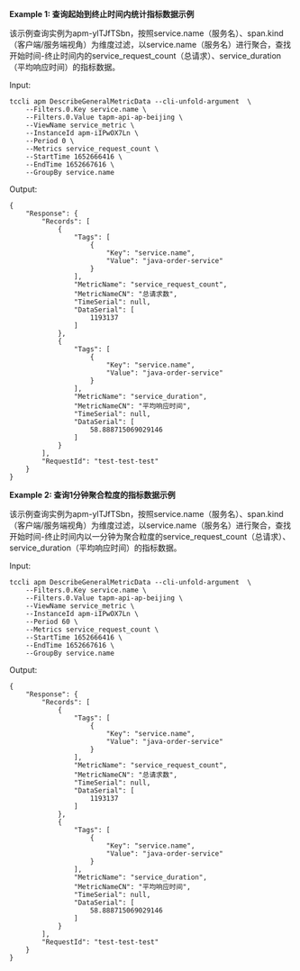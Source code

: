 **Example 1: 查询起始到终止时间内统计指标数据示例**

该示例查询实例为apm-ylTJfTSbn，按照service.name（服务名）、span.kind（客户端/服务端视角）为维度过滤，以service.name（服务名）进行聚合，查找开始时间-终止时间内的service_request_count（总请求）、service_duration（平均响应时间）的指标数据。

Input: 

```
tccli apm DescribeGeneralMetricData --cli-unfold-argument  \
    --Filters.0.Key service.name \
    --Filters.0.Value tapm-api-ap-beijing \
    --ViewName service_metric \
    --InstanceId apm-iIPwOX7Ln \
    --Period 0 \
    --Metrics service_request_count \
    --StartTime 1652666416 \
    --EndTime 1652667616 \
    --GroupBy service.name
```

Output: 
```
{
    "Response": {
        "Records": [
            {
                "Tags": [
                    {
                        "Key": "service.name",
                        "Value": "java-order-service"
                    }
                ],
                "MetricName": "service_request_count",
                "MetricNameCN": "总请求数",
                "TimeSerial": null,
                "DataSerial": [
                    1193137
                ]
            },
            {
                "Tags": [
                    {
                        "Key": "service.name",
                        "Value": "java-order-service"
                    }
                ],
                "MetricName": "service_duration",
                "MetricNameCN": "平均响应时间",
                "TimeSerial": null,
                "DataSerial": [
                    58.888715069029146
                ]
            }
        ],
        "RequestId": "test-test-test"
    }
}
```

**Example 2: 查询1分钟聚合粒度的指标数据示例**

该示例查询实例为apm-ylTJfTSbn，按照service.name（服务名）、span.kind（客户端/服务端视角）为维度过滤，以service.name（服务名）进行聚合，查找开始时间-终止时间内以一分钟为聚合粒度的service_request_count（总请求）、service_duration（平均响应时间）的指标数据。

Input: 

```
tccli apm DescribeGeneralMetricData --cli-unfold-argument  \
    --Filters.0.Key service.name \
    --Filters.0.Value tapm-api-ap-beijing \
    --ViewName service_metric \
    --InstanceId apm-iIPwOX7Ln \
    --Period 60 \
    --Metrics service_request_count \
    --StartTime 1652666416 \
    --EndTime 1652667616 \
    --GroupBy service.name
```

Output: 
```
{
    "Response": {
        "Records": [
            {
                "Tags": [
                    {
                        "Key": "service.name",
                        "Value": "java-order-service"
                    }
                ],
                "MetricName": "service_request_count",
                "MetricNameCN": "总请求数",
                "TimeSerial": null,
                "DataSerial": [
                    1193137
                ]
            },
            {
                "Tags": [
                    {
                        "Key": "service.name",
                        "Value": "java-order-service"
                    }
                ],
                "MetricName": "service_duration",
                "MetricNameCN": "平均响应时间",
                "TimeSerial": null,
                "DataSerial": [
                    58.888715069029146
                ]
            }
        ],
        "RequestId": "test-test-test"
    }
}
```


